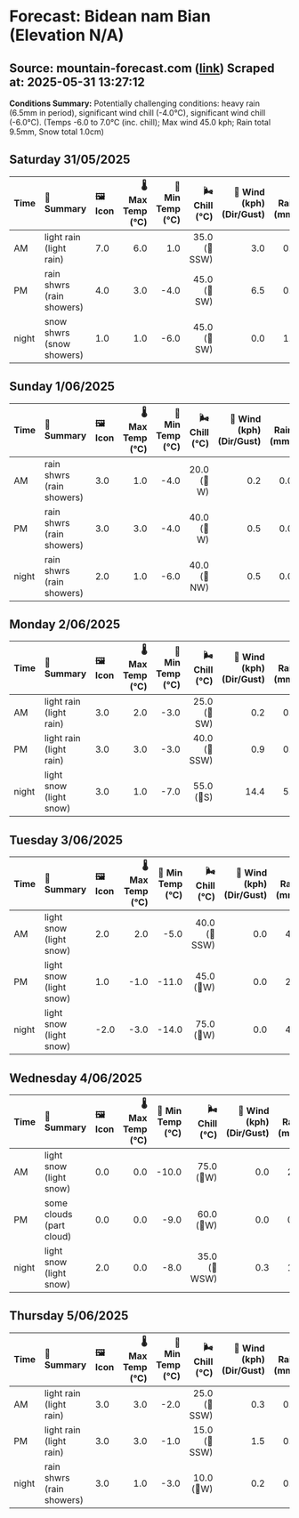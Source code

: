 # Forecast: Bidean nam Bian (Elevation N/A)
**Source:** mountain-forecast.com ([link](https://www.mountain-forecast.com/peaks/Bidean-nam-Bian/forecasts/1150))
**Scraped at:** 2025-05-31 13:27:12
---

**Conditions Summary:** Potentially challenging conditions: heavy rain (6.5mm in period), significant wind chill (-4.0°C), significant wind chill (-6.0°C). (Temps -6.0 to 7.0°C (inc. chill); Max wind 45.0 kph; Rain total 9.5mm, Snow total 1.0cm)

## Saturday 31/05/2025
| **Time** | **📝 Summary** | **🖼️ Icon** | **🌡️ Max Temp (°C)** | **🥶 Min Temp (°C)** | **🌬️ Chill (°C)** | **💨 Wind (kph) (Dir/Gust)** | **💧 Rain (mm)** | **❄️ Snow (cm)** | **☁️ Cloud Base (m)** | **🧊 Freezing Lvl (m)** |
|:------- |:------- |:----- |--------------: |-------------: |-----------: |---------------------: |---------: |----------: |---------------: |----------------: |
| AM      | light rain<br><span class="icon-desc">(light rain)</span> | 7.0 | 6.0 | 1.0 | 35.0<br>(🧭SSW) | 3.0 | 0.0 | 300 | 2200 |
| PM      | rain shwrs<br><span class="icon-desc">(rain showers)</span> | 4.0 | 3.0 | -4.0 | 45.0<br>(🧭SW) | 6.5 | 0.0 | 250 | 1850 |
| night   | snow shwrs<br><span class="icon-desc">(snow showers)</span> | 1.0 | 1.0 | -6.0 | 45.0<br>(🧭SW) | 0.0 | 1.0 | 650 | 1250 |

## Sunday 1/06/2025
| **Time** | **📝 Summary** | **🖼️ Icon** | **🌡️ Max Temp (°C)** | **🥶 Min Temp (°C)** | **🌬️ Chill (°C)** | **💨 Wind (kph) (Dir/Gust)** | **💧 Rain (mm)** | **❄️ Snow (cm)** | **☁️ Cloud Base (m)** | **🧊 Freezing Lvl (m)** |
|:------- |:------- |:----- |--------------: |-------------: |-----------: |---------------------: |---------: |----------: |---------------: |----------------: |
| AM      | rain shwrs<br><span class="icon-desc">(rain showers)</span> | 3.0 | 1.0 | -4.0 | 20.0<br>(🧭W) | 0.2 | 0.0 | 350 | 1300 |
| PM      | rain shwrs<br><span class="icon-desc">(rain showers)</span> | 3.0 | 3.0 | -4.0 | 40.0<br>(🧭W) | 0.5 | 0.0 | 1450 | 1600 |
| night   | rain shwrs<br><span class="icon-desc">(rain showers)</span> | 2.0 | 1.0 | -6.0 | 40.0<br>(🧭NW) | 0.5 | 0.0 | 350 | 1300 |

## Monday 2/06/2025
| **Time** | **📝 Summary** | **🖼️ Icon** | **🌡️ Max Temp (°C)** | **🥶 Min Temp (°C)** | **🌬️ Chill (°C)** | **💨 Wind (kph) (Dir/Gust)** | **💧 Rain (mm)** | **❄️ Snow (cm)** | **☁️ Cloud Base (m)** | **🧊 Freezing Lvl (m)** |
|:------- |:------- |:----- |--------------: |-------------: |-----------: |---------------------: |---------: |----------: |---------------: |----------------: |
| AM      | light rain<br><span class="icon-desc">(light rain)</span> | 3.0 | 2.0 | -3.0 | 25.0<br>(🧭SW) | 0.2 | 0.0 | 550 | 1350 |
| PM      | light rain<br><span class="icon-desc">(light rain)</span> | 3.0 | 3.0 | -3.0 | 40.0<br>(🧭SSW) | 0.9 | 0.0 | 650 | 1700 |
| night   | light snow<br><span class="icon-desc">(light snow)</span> | 3.0 | 1.0 | -7.0 | 55.0<br>(🧭S) | 14.4 | 5.0 | 300 | 1700 |

## Tuesday 3/06/2025
| **Time** | **📝 Summary** | **🖼️ Icon** | **🌡️ Max Temp (°C)** | **🥶 Min Temp (°C)** | **🌬️ Chill (°C)** | **💨 Wind (kph) (Dir/Gust)** | **💧 Rain (mm)** | **❄️ Snow (cm)** | **☁️ Cloud Base (m)** | **🧊 Freezing Lvl (m)** |
|:------- |:------- |:----- |--------------: |-------------: |-----------: |---------------------: |---------: |----------: |---------------: |----------------: |
| AM      | light snow<br><span class="icon-desc">(light snow)</span> | 2.0 | 2.0 | -5.0 | 40.0<br>(🧭SSW) | 0.0 | 4.0 | 200 | 1450 |
| PM      | light snow<br><span class="icon-desc">(light snow)</span> | 1.0 | -1.0 | -11.0 | 45.0<br>(🧭W) | 0.0 | 2.0 | 300 | 1300 |
| night   | light snow<br><span class="icon-desc">(light snow)</span> | -2.0 | -3.0 | -14.0 | 75.0<br>(🧭W) | 0.0 | 4.0 | 300 | 700 |

## Wednesday 4/06/2025
| **Time** | **📝 Summary** | **🖼️ Icon** | **🌡️ Max Temp (°C)** | **🥶 Min Temp (°C)** | **🌬️ Chill (°C)** | **💨 Wind (kph) (Dir/Gust)** | **💧 Rain (mm)** | **❄️ Snow (cm)** | **☁️ Cloud Base (m)** | **🧊 Freezing Lvl (m)** |
|:------- |:------- |:----- |--------------: |-------------: |-----------: |---------------------: |---------: |----------: |---------------: |----------------: |
| AM      | light snow<br><span class="icon-desc">(light snow)</span> | 0.0 | 0.0 | -10.0 | 75.0<br>(🧭W) | 0.0 | 2.0 | 250 | 1100 |
| PM      | some clouds<br><span class="icon-desc">(part cloud)</span> | 0.0 | 0.0 | -9.0 | 60.0<br>(🧭W) | 0.0 | 0.0 | 350 | 1200 |
| night   | light snow<br><span class="icon-desc">(light snow)</span> | 2.0 | 0.0 | -8.0 | 35.0<br>(🧭WSW) | 0.3 | 1.0 | 600 | 1250 |

## Thursday 5/06/2025
| **Time** | **📝 Summary** | **🖼️ Icon** | **🌡️ Max Temp (°C)** | **🥶 Min Temp (°C)** | **🌬️ Chill (°C)** | **💨 Wind (kph) (Dir/Gust)** | **💧 Rain (mm)** | **❄️ Snow (cm)** | **☁️ Cloud Base (m)** | **🧊 Freezing Lvl (m)** |
|:------- |:------- |:----- |--------------: |-------------: |-----------: |---------------------: |---------: |----------: |---------------: |----------------: |
| AM      | light rain<br><span class="icon-desc">(light rain)</span> | 3.0 | 3.0 | -2.0 | 25.0<br>(🧭SSW) | 0.3 | 0.0 | 350 | 1550 |
| PM      | light rain<br><span class="icon-desc">(light rain)</span> | 3.0 | 3.0 | -1.0 | 15.0<br>(🧭SSW) | 1.5 | 0.0 | 300 | 1700 |
| night   | rain shwrs<br><span class="icon-desc">(rain showers)</span> | 3.0 | 1.0 | -3.0 | 10.0<br>(🧭W) | 0.2 | 0.0 | 450 | 1650 |